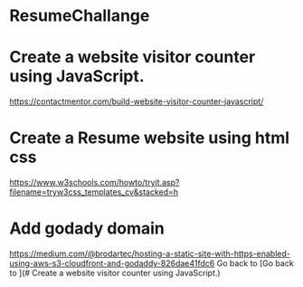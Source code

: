 # ResumeChallange

# Create a website visitor counter using JavaScript.

https://contactmentor.com/build-website-visitor-counter-javascript/

# Create a Resume website using html css 

https://www.w3schools.com/howto/tryit.asp?filename=tryw3css_templates_cv&stacked=h

# Add godady domain 
https://medium.com/@brodartec/hosting-a-static-site-with-https-enabled-using-aws-s3-cloudfront-and-godaddy-826dae41fdc6
Go back to [Go back to ](# Create a website visitor counter using JavaScript.)

